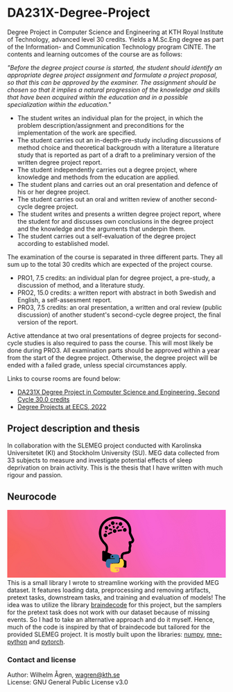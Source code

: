 # DA231X-Degree-Project
Degree Project in Computer Science and Engineering at KTH Royal Institute of Technology, advanced level 30 credits. Yields a M.Sc.Eng degree as part of the Information- and Communication Technology program CINTE. The contents and learning outcomes of the course are as follows:

*"Before the degree project course is started, the student should identify an appropriate degree project assignment and formulate a project proposal, so that this can be approved by the examiner. The assignment should be chosen so that it implies a natural progression of the knowledge and skills that have been acquired within the education and in a possible specialization within the education."*

- The student writes an individual plan for the project, in which the problem description/assignment and preconditions for the implementation of the work are specified.
- The student carries out an in-depth-pre-study including discussions of method choice and theoretical backgroudn with a literature a literature study that is reported as part of a draft to a preliminary version of the written degree project report.
- The student independently carries out a degree project, where knowledge and methods from the education are applied.
- The student plans and carries out an oral presentation and defence of his or her degree project.
- The student carries out an oral and written review of another second-cycle degree project.
- The student writes and presents a written degree project report, where the student for and discusses own conclusions in the degree project and the knowledge and the arguments that underpin them.
- The student carries out a self-evaluation of the degree project according to established model.

The examination of the course is separated in three different parts. They all sum up to the total 30 credits which are expected of the project course.
- PRO1, 7.5 credits: an individual plan for degree project, a pre-study, a discussion of method, and a literature study.
- PRO2, 15.0 credits: a written report with abstract in both Swedish and English, a self-assesment report.
- PRO3, 7.5 credits: an oral presentation, a written and oral review (public discussion) of another student's second-cycle degree project, the final version of the report.

Active attendance at two oral presentations of degree projects for second-cycle studies is also required to pass the course. This will most likely be done during PRO3. All examination parts should be approved within a year from the start of the degree project. Otherwise, the degree project will be ended with a failed grade, unless special circumstances apply.

Links to course rooms are found below:
- [DA231X Degree Project in Computer Science and Engineering, Second Cycle 30.0 credits](https://www.kth.se/student/kurser/kurs/DA231X?l=en)
- [Degree Projects at EECS, 2022](https://canvas.kth.se/courses/33514)

## Project description and thesis
In collaboration with the SLEMEG project conducted with Karolinska Universitetet (KI) and Stockholm University (SU). MEG data collected from 33 subjects to measure and investigate potential effects of sleep deprivation on brain activity. This is the thesis that I have written with much rigour and passion.


## Neurocode
![Neurocode logo](/images/neurocode_gradient.png)
This is a small library I wrote to streamline working with the provided MEG dataset. It features loading data, preprocessing and removing artifacts, pretext tasks, downstream tasks, and training and evaluation of models! The idea was to utilize the library [braindecode](https://braindecode.org/) for this project, but the samplers for the pretext task does not work with our dataset because of missing events. So I had to take an alternative approach and do it myself. Hence, much of the code is inspired by that of braindecode but tailored for the provided SLEMEG project. It is mostly built upon the libraries: [numpy](https://numpy.org/), [mne-python](https://mne.tools/stable/index.html) and [pytorch](https://pytorch.org/).

### Contact and license
Author: Wilhelm Ågren, wagren@kth.se
<br>License: GNU General Public License v3.0
